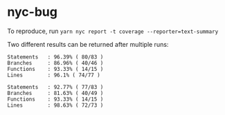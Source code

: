 # nyc-bug
To reproduce, run `yarn nyc report -t coverage --reporter=text-summary`

Two different results can be returned after multiple runs:

```
Statements   : 96.39% ( 80/83 )
Branches     : 86.96% ( 40/46 )
Functions    : 93.33% ( 14/15 )
Lines        : 96.1% ( 74/77 )
```

```
Statements   : 92.77% ( 77/83 )
Branches     : 81.63% ( 40/49 )
Functions    : 93.33% ( 14/15 )
Lines        : 98.63% ( 72/73 )
```
